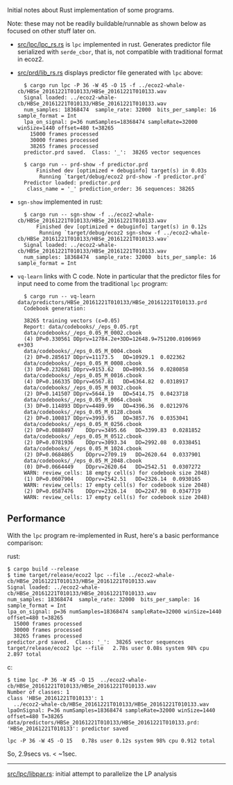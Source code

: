 Initial notes about Rust implementation of some programs.

Note: these may not be readily buildable/runnable as shown below
as focused on other stuff later on. 

- [src/lpc/lpc_rs.rs](src/lpc/lpc_rs.rs) is `lpc` implemented in rust.
   Generates predictor file serialized with
  `serde_cbor`, that is, not compatible with traditional format in ecoz2.
  
- [src/prd/lib_rs.rs](src/prd/lib_rs.rs)
  displays predictor file generated with `lpc` above:

        $ cargo run lpc -P 36 -W 45 -O 15 -f ../ecoz2-whale-cb/HBSe_20161221T010133/HBSe_20161221T010133.wav
        Signal loaded: ../ecoz2-whale-cb/HBSe_20161221T010133/HBSe_20161221T010133.wav
        num_samples: 18368474  sample_rate: 32000  bits_per_sample: 16  sample_format = Int
        lpa_on_signal: p=36 numSamples=18368474 sampleRate=32000 winSize=1440 offset=480 t=38265
          15000 frames processed
          30000 frames processed
          38265 frames processed
        predictor.prd saved.  Class: '_':  38265 vector sequences
        
        $ cargo run -- prd-show -f predictor.prd
            Finished dev [optimized + debuginfo] target(s) in 0.03s
             Running `target/debug/ecoz2 prd-show -f predictor.prd`
        Predictor loaded: predictor.prd
         class_name = '_' prediction_order: 36 sequences: 38265

- `sgn-show` implemented in rust:

        $ cargo run -- sgn-show -f ../ecoz2-whale-cb/HBSe_20161221T010133/HBSe_20161221T010133.wav
            Finished dev [optimized + debuginfo] target(s) in 0.12s
             Running `target/debug/ecoz2 sgn-show -f ../ecoz2-whale-cb/HBSe_20161221T010133/HBSe_20161221T010133.wav`
        Signal loaded: ../ecoz2-whale-cb/HBSe_20161221T010133/HBSe_20161221T010133.wav
        num_samples: 18368474  sample_rate: 32000  bits_per_sample: 16  sample_format = Int
    
- `vq-learn` links with C code. Note in particular that the predictor files
  for input need to come from the traditional `lpc` program:
  
        $ cargo run -- vq-learn data/predictors/HBSe_20161221T010133/HBSe_20161221T010133.prd 
        Codebook generation:
        
        38265 training vectors (ε=0.05)
        Report: data/codebooks/_/eps_0.05.rpt
        data/codebooks/_/eps_0.05_M_0002.cbook
        (4)	DP=0.330561	DDprv=12784.2e+3DD=12648.9=751200.0106969      e+303
        data/codebooks/_/eps_0.05_M_0004.cbook
        (2)	DP=0.285617	DDprv=11173.5	DD=10929.1	0.022362
        data/codebooks/_/eps_0.05_M_0008.cbook
        (3)	DP=0.232681	DDprv=9153.62	DD=8903.56	0.0280858
        data/codebooks/_/eps_0.05_M_0016.cbook
        (4)	DP=0.166335	DDprv=6567.81	DD=6364.82	0.0318917
        data/codebooks/_/eps_0.05_M_0032.cbook
        (2)	DP=0.141507	DDprv=5644.19	DD=5414.75	0.0423718
        data/codebooks/_/eps_0.05_M_0064.cbook
        (3)	DP=0.114893	DDprv=4489.99	DD=4396.36	0.0212976
        data/codebooks/_/eps_0.05_M_0128.cbook
        (2)	DP=0.100817	DDprv=3993.95	DD=3857.76	0.0353041
        data/codebooks/_/eps_0.05_M_0256.cbook
        (2)	DP=0.0888497	DDprv=3495.66	DD=3399.83	0.0281852
        data/codebooks/_/eps_0.05_M_0512.cbook
        (2)	DP=0.0781936	DDprv=3093.34	DD=2992.08	0.0338451
        data/codebooks/_/eps_0.05_M_1024.cbook
        (2)	DP=0.0684865	DDprv=2709.19	DD=2620.64	0.0337901
        data/codebooks/_/eps_0.05_M_2048.cbook
        (0)	DP=0.0664449	DDprv=2620.64	DD=2542.51	0.0307272
        WARN: review_cells: 18 empty cell(s) for codebook size 2048)
        (1)	DP=0.0607904	DDprv=2542.51	DD=2326.14	0.0930165
        WARN: review_cells: 17 empty cell(s) for codebook size 2048)
        (2)	DP=0.0587476	DDprv=2326.14	DD=2247.98	0.0347719
        WARN: review_cells: 17 empty cell(s) for codebook size 2048)
    
## Performance    

With the `lpc` program re-implemented in Rust, here's a basic performance comparison: 

rust:

    $ cargo build --release
    $ time target/release/ecoz2 lpc --file ../ecoz2-whale-cb/HBSe_20161221T010133/HBSe_20161221T010133.wav
    Signal loaded: ../ecoz2-whale-cb/HBSe_20161221T010133/HBSe_20161221T010133.wav
    num_samples: 18368474  sample_rate: 32000  bits_per_sample: 16  sample_format = Int
    lpa_on_signal: p=36 numSamples=18368474 sampleRate=32000 winSize=1440 offset=480 t=38265
      15000 frames processed
      30000 frames processed
      38265 frames processed
    predictor.prd saved.  Class: '_':  38265 vector sequences
    target/release/ecoz2 lpc --file   2.78s user 0.08s system 98% cpu 2.897 total

c:
    
    $ time lpc -P 36 -W 45 -O 15  ../ecoz2-whale-cb/HBSe_20161221T010133/HBSe_20161221T010133.wav
    Number of classes: 1
    class 'HBSe_20161221T010133': 1
      ../ecoz2-whale-cb/HBSe_20161221T010133/HBSe_20161221T010133.wav
    lpaOnSignal: P=36 numSamples=18368474 sampleRate=32000 winSize=1440 offset=480 T=38265
    data/predictors/HBSe_20161221T010133/HBSe_20161221T010133.prd: 'HBSe_20161221T010133': predictor saved
    
    lpc -P 36 -W 45 -O 15   0.78s user 0.12s system 98% cpu 0.912 total
    
So, 2.9secs vs. < ~1sec.

----
[src/lpc/libpar.rs](src/lpc/libpar.rs): initial attempt to parallelize the LP analysis 
